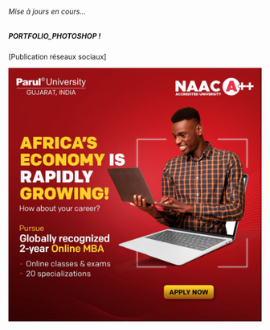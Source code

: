 ###### Mise à jours en cours...

##### PORTFOLIO_PHOTOSHOP !

[Publication réseaux sociaux]

<img src="./static_files/affichepartenairePARUL_adsl2ef.jpg" alt="La page d'accueil" width="750"/>

